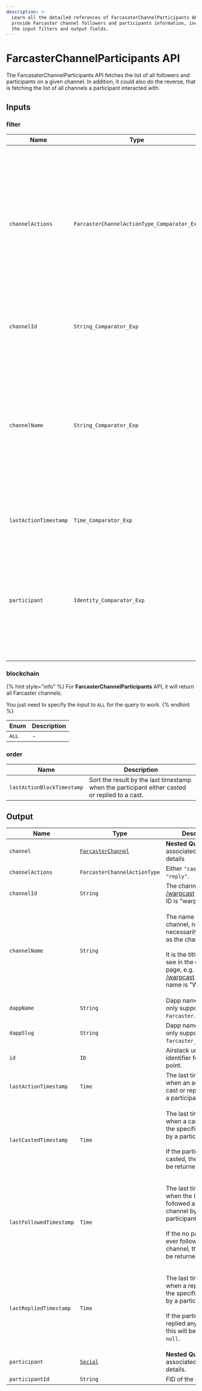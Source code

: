 ```yaml
---
description: >-
  Learn all the detailed references of FarcasaterChannelParticipants API that
  provide Farcaster channel followers and participants information, including
  the input filters and output fields.
---
```


# FarcasterChannelParticipants API

The FarcasaterChannelParticipants API fetches the list of all followers and participants on a given channel. In addition, it could also do the reverse, that is fetching the list of all channels a participant interacted with.

## Inputs

### filter

| Name                  | Type                                        | Description                                                                                                                                                                                                                                    |
| --------------------- | ------------------------------------------- | ---------------------------------------------------------------------------------------------------------------------------------------------------------------------------------------------------------------------------------------------- |
| `channelActions`      | `FarcasterChannelActionType_Comparator_Exp` | <p>To return only participants that have either casted <code>"cast"</code> or replied to a comment <code>"reply"</code>.<br><br>If not, the participants will not be returned into the result and be filtered out.</p>                         |
| `channelId`           | `String_Comparator_Exp`                     | The channel ID, e.g. for [/warpcast](https://warpcast.com/~/channel/warpcast) channel, the ID is "warpcast".                                                                                                                                   |
| `channelName`         | `String_Comparator_Exp`                     | <p>The name of the channel, not necessarily the same as the channel ID.<br><br>It is the title that you see in the channel page, e.g. for <a href="https://warpcast.com/~/channel/warpcast">/warpcast</a> channel, the name is "Warpcast".</p> |
| `lastActionTimestamp` | `Time_Comparator_Exp`                       | Last timestamp when a cast or reply to a cast occur.                                                                                                                                                                                           |
| `participant`         | `Identity_Comparator_Exp`                   | <p>The participant's web3 identity, either 0x address, Farcaster, or ENS.<br><br>For more details, check out <a href="airstack-identity-api.md">Airstack Identity API</a>.</p>                                                                 |

### blockchain

{% hint style="info" %}
For **FarcasterChannelParticipants** API, it will return all Farcaster channels.

You just need to specify the input to `ALL` for the query to work.
{% endhint %}

| Enum  | Description |
| ----- | ----------- |
| `ALL` | -           |

### order

| Name                       | Description                                                                                    |
| -------------------------- | ---------------------------------------------------------------------------------------------- |
| `lastActionBlockTimestamp` | Sort the result by the last timestamp when the participant either casted or replied to a cast. |

## Output

| Name                    | Type                                           | Description                                                                                                                                                                                                                                    |
| ----------------------- | ---------------------------------------------- | ---------------------------------------------------------------------------------------------------------------------------------------------------------------------------------------------------------------------------------------------- |
| `channel`               | [`FarcasterChannel`](farcasterchannels-api.md) | **Nested Query** – associated channel details                                                                                                                                                                                                  |
| `channelActions`        | `FarcasterChannelActionType`                   | Either `"cast"` or `"reply"`.                                                                                                                                                                                                                  |
| `channelId`             | `String`                                       | The channel ID, e.g. for [/warpcast](https://warpcast.com/~/channel/warpcast) channel, the ID is "warpcast".                                                                                                                                   |
| `channelName`           | `String`                                       | <p>The name of the channel, not necessarily the same as the channel ID.<br><br>It is the title that you see in the channel page, e.g. for <a href="https://warpcast.com/~/channel/warpcast">/warpcast</a> channel, the name is "Warpcast".</p> |
| `dappName`              | `String`                                       | Dapp name. Currently, only supports `Farcaster`.                                                                                                                                                                                               |
| `dappSlug`              | `String`                                       | Dapp name. Currently, only supports `farcaster_v2_optimism`.                                                                                                                                                                                   |
| `id`                    | `ID`                                           | Airstack unique identifier for the data point.                                                                                                                                                                                                 |
| `lastActionTimestamp`   | `Time`                                         | The last timestamp when an action (either cast or reply) occur by a participant.                                                                                                                                                               |
| `lastCastedTimestamp`   | `Time`                                         | <p>The last timestamp when a cast occur in the specified channel by a participant.<br><br>If the participant never casted, then this will be returned as <code>null</code>.</p>                                                                |
| `lastFollowedTimestamp` | `Time`                                         | <p>The last timestamp when the latest user followed a specified channel by a participant.<br><br>If the no participant ever followed the channel, then this will be returned as <code>null</code>.</p>                                         |
| `lastRepliedTimestamp`  | `Time`                                         | <p>The last timestamp when a reply occur in the specified channel by a participant.<br><br>If the participant never replied any cast, then this will be returned as <code>null</code>.</p>                                                     |
| `participant`           | [`Social`](socials-api.md)                     | **Nested Query** – associated participant details.                                                                                                                                                                                             |
| `participantId`         | `String`                                       | FID of the participant.                                                                                                                                                                                                                        |
